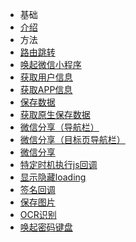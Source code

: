 - 基础
 - [介绍](zh-cn/introduction) 
- 方法
 - [路由跳转](zh-cn/khtAppRouteRequest)
 - [唤起微信小程序](zh-cn/intentMiniProgram)
 - [获取用户信息](zh-cn/khtRequestAppCurrentUser)
 - [获取APP信息](zh-cn/khtRequestAppInfo)
 - [保存数据](zh-cn/khtSaveString)
 - [获取原生保存数据](zh-cn/tptRequestCachedValueForKey)
 - [微信分享（导航栏）](zh-cn/tpAppShare)
 - [微信分享（目标页导航栏）](zh-cn/tptShareForTargetURL)
 - [微信分享](zh-cn/tpH5Share)
 - [特定时机执行js回调](zh-cn/khtExcuteJSCallback)
 - [显示隐藏loading](zh-cn/tptAppShowLoading)
 - [签名回调](zh-cn/callBackSignatureInfo)
 - [保存图片](zh-cn/tptAppShowMenuDialog)
 - [OCR识别](zh-cn/tpAppOcr)
 - [唤起密码键盘](zh-cn/tpSafeKeyboard)

